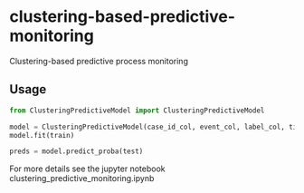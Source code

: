 # clustering-based-predictive-monitoring
Clustering-based predictive process monitoring


## Usage

```python
from ClusteringPredictiveModel import ClusteringPredictiveModel

model = ClusteringPredictiveModel(case_id_col, event_col, label_col, timestamp_col, cat_cols, numeric_cols, n_clusters=n_clusters, n_estimators=100, random_state=22, fillna=True)
model.fit(train)

preds = model.predict_proba(test)
```

For more details see the jupyter notebook clustering_predictive_monitoring.ipynb

